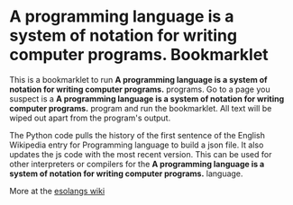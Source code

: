 # A programming language is a system of notation for writing computer programs. Bookmarklet

This is a bookmarklet to run **A programming language is a system of notation for writing computer programs.** programs. Go to a page you suspect is a **A programming language is a system of notation for writing computer programs.** program and run the bookmarklet. All text will be wiped out apart from the program's output.

The Python code pulls the history of the first sentence of the English Wikipedia entry for Programming language to build a json file. It also updates the js code with the most recent version. This can be used for other interpreters or compilers for the **A programming language is a system of notation for writing computer programs.** language.

More at the <a href="https://esolangs.org/wiki/A_programming_language_is_a_system_of_notation_for_writing_computer_programs.">esolangs wiki</a>

